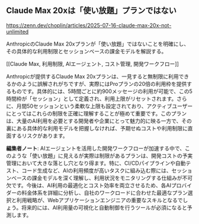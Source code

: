 ## Claude Max 20xは「使い放題」プランではない

https://zenn.dev/choplin/articles/2025-07-16-claude-max-20x-not-unlimited

AnthropicのClaude Max 20xプランが「使い放題」ではないことを明確にし、その具体的な利用制限とセッションベースの課金モデルを解説する。

[[Claude Max, 利用制限, AIエージェント, コスト管理, 開発ワークフロー]]

Anthropicが提供するClaude Max 20xプランは、一見すると無制限に利用できるかのように誤解されがちですが、実際にはProプランの20倍の利用枠を提供するものです。具体的には、5時間ごとに約900メッセージの利用が可能で、この5時間枠が「セッション」として定義され、利用上限がリセットされます。さらに、月間50セッションという柔軟な上限も設定されており、アクティブユーザーにとってはこれらの制限を正確に理解することが極めて重要です。このプランは、大量のAI利用を必要とする開発者や企業にとって魅力的に映る一方で、その裏にある具体的な利用モデルを把握しなければ、予期せぬコストや利用制限に直面するリスクがあります。

**編集者ノート**: AIエージェントを活用した開発ワークフローが加速する中で、このような「使い放題」に見えるが実際は制限があるプランは、開発コストの予実管理において大きな落とし穴となり得ます。特に、CI/CDパイプラインや自動テスト、コード生成など、AIの利用頻度が高いタスクに組み込む際には、セッションベースの課金モデルを深く理解し、利用状況をモニタリングする仕組みが不可欠です。今後は、AI利用の最適化とコスト効率を両立させるため、各AIプロバイダーの料金体系を詳細に分析し、自社のワークロードに合わせた最適なプラン選択と利用戦略が、Webアプリケーションエンジニアの重要なスキルとなるでしょう。将来的には、AI利用量の可視化と自動制御を行うツールが必須になると予測します。